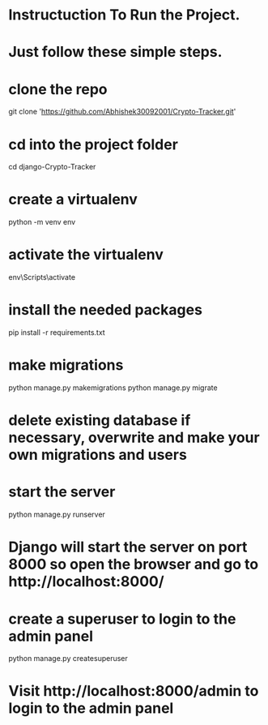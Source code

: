 # Instructuction To Run the Project.

# Just follow  these simple steps.

# clone the repo
git clone 'https://github.com/Abhishek30092001/Crypto-Tracker.git'

# cd into the project folder
cd django-Crypto-Tracker

# create a virtualenv
python -m venv env

# activate the virtualenv
env\Scripts\activate

# install the needed packages
pip install -r requirements.txt

# make migrations
python manage.py makemigrations 
python manage.py migrate

# delete existing database if necessary, overwrite and make your own migrations and users

# start the server
python manage.py runserver
# Django will start the server on port 8000 so open the browser and go to http://localhost:8000/


# create a superuser to login to the admin panel
python manage.py createsuperuser

# Visit http://localhost:8000/admin to login to the admin panel
